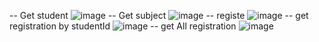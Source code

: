 -- Get student
![image](https://github.com/Zian2002/SA_IUH/assets/108822757/9bac9a26-8a5c-4552-8aed-16d8a7049955)
-- Get subject
![image](https://github.com/Zian2002/SA_IUH/assets/108822757/8cd670d9-2e1f-4e66-b9d0-75ed70846c2e)
-- registe
![image](https://github.com/Zian2002/SA_IUH/assets/108822757/16e5b273-0548-418c-a354-83f955d5e75a)
-- get registration by studentId
![image](https://github.com/Zian2002/SA_IUH/assets/108822757/c9ac29bf-59b8-437b-b271-62cc5c253659)
-- get All registration
![image](https://github.com/Zian2002/SA_IUH/assets/108822757/854cc032-a6b8-4e29-95f9-5c16b757da8d)
